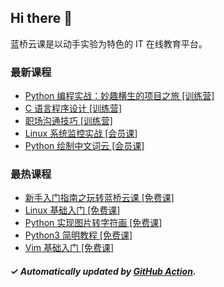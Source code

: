 ## Hi there 👋

蓝桥云课是以动手实验为特色的 IT 在线教育平台。

### 最新课程

<!-- LATEST:START -->
- [Python 编程实战：妙趣横生的项目之旅 [训练营]](https://www.lanqiao.cn/courses/9289/)
- [C 语言程序设计 [训练营]](https://www.lanqiao.cn/courses/9207/)
- [职场沟通技巧 [训练营]](https://www.lanqiao.cn/courses/9584/)
- [Linux 系统监控实战 [会员课]](https://www.lanqiao.cn/courses/92/)
- [Python 绘制中文词云 [会员课]](https://www.lanqiao.cn/courses/756/)
<!-- LATEST:END -->

### 最热课程

<!-- HOTEST:START -->
- [新手入门指南之玩转蓝桥云课 [免费课]](https://www.lanqiao.cn/courses/63/)
- [Linux 基础入门 [免费课]](https://www.lanqiao.cn/courses/1/)
- [Python 实现图片转字符画 [免费课]](https://www.lanqiao.cn/courses/370/)
- [Python3 简明教程 [免费课]](https://www.lanqiao.cn/courses/596/)
- [Vim 基础入门 [免费课]](https://www.lanqiao.cn/courses/2/)
<!-- HOTEST:END -->

##### ✓ Automatically updated by [GitHub Action](https://github.com/lanqiao-courses/.github/actions/workflows/update.yml).
